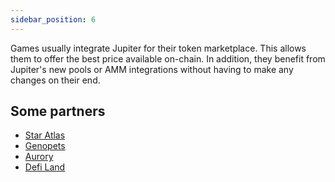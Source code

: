 ```yaml
---
sidebar_position: 6
---
```

Games usually integrate Jupiter for their token marketplace. This allows them to offer the best price available on-chain. In addition, they benefit from Jupiter's new pools or AMM integrations without having to make any changes on their end.

## Some partners

- [Star Atlas](https://staratlas.com/)
- [Genopets](https://www.genopets.me/)
- [Aurory](https://aurory.io/)
- [Defi Land](https://defiland.app/)
